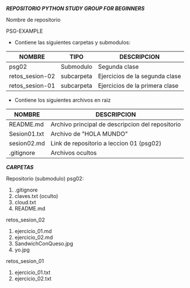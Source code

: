 ***REPOSITORIO PYTHON STUDY GROUP FOR BEGINNERS***

Nombre de repositorio

PSG-EXAMPLE

- Contiene las siguientes carpetas y submodulos:
  
| NOMBRE | TIPO | DESCRIPCION |
|--------------- | --------- | ----------|
| psg02 | Submodulo | Segunda clase |
| retos_sesion-02 | subcarpeta | Ejercicios de la segunda clase |
| retos_sesion-01 | subcarpeta | Ejercicios de la primera clase |

- Contiene los siguientes archivos en raiz

| NOMBRE | DESCRIPCION |
|---------------| -------------------- |
| README.md | Archivo principal de descripcion del repositorio |
| Sesion01.txt | Archivo de "HOLA MUNDO" |
| sesion02.md | Link de repositorio a leccion 01 (psg02) |
| .gitignore | Archivos ocultos |

***CARPETAS***

Repositorio (submodulo) psg02:
1. .gitignore
2. claves.txt (oculto)
3. cloud.txt
4. README.md

retos_sesion_02
1. ejercicio_01.md
2. ejercicio_02.md
3. SandwichConQueso.jpg
4. yo.jpg

retos_sesion_01
1. ejercicio_01.txt
2. ejercicio_02.txt